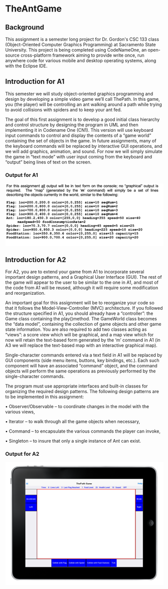 # TheAntGame

## Background 
This assignment is a semester long project for Dr. Gordon's CSC 133 class (Object-Oriented Computer Graphics Programming) at Sacramento State University. 
This project is being completed using CodeNameOne, an open-source cross-platform framework aiming to provide write once, run anywhere code for various mobile and desktop operating systems, along with the Eclipse IDE.
## Introduction for A1
This semester we will study object-oriented graphics programming and design by developing a simple video game we’ll call ThePath. In this game, you (the player) will be controlling an ant walking around a path while trying to avoid collisions with spiders and to keep your ant fed.


The goal of this first assignment is to develop a good initial class hierarchy and control structure by designing the program in UML and then implementing it in Codename One (CN1). This version will use keyboard input commands to control and display the contents of a “game world” containing the set of objects in the game. In future assignments, many of the keyboard commands will be replaced by interactive GUI operations, and we will add graphics, animation, and sound. For now we will simply simulate the game in “text mode” with user input coming from the keyboard and “output” being lines of text on the screen.

### Output for A1
<img src="A1_Output.png?raw=true">

## Introduction for A2
For A2, you are to extend your game from A1 to incorporate several important design patterns, and a Graphical User Interface (GUI). The rest of the game will appear to the user to be similar to the one in A1, and most of the code from A1 will be reused, although it will require some modification and reorganization.

An important goal for this assignment will be to reorganize your code so that it follows the Model-View-Controller (MVC) architecture. If you followed the structure specified in A1, you should already have a “controller”: the Game class containing the play()method. The GameWorld class becomes the “data model”, containing the collection of game objects and other game state information. You are also required to add two classes acting as “views”: a score view which will be graphical, and a map view which for now will retain the text-based form generated by the ‘m’ command in A1 (in A3 we will replace the text-based map with an interactive graphical map).

Single-character commands entered via a text field in A1 will be replaced by GUI components (side menu items, buttons, key bindings, etc.). Each such component will have an associated “command” object, and the command objects will perform the same operations as previously performed by the single-character commands.

The program must use appropriate interfaces and built-in classes for organizing the required design patterns. The following design patterns are to be implemented in this assignment:

• Observer/Observable – to coordinate changes in the model with the various views,

• Iterator – to walk through all the game objects when necessary,

• Command – to encapsulate the various commands the player can invoke,

• Singleton – to insure that only a single instance of Ant can exist.

### Output for A2
<img src="A2_Output.png?raw=true">
